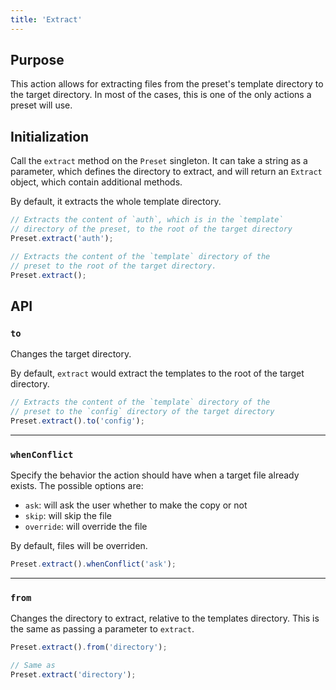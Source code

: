 ```yaml
---
title: 'Extract'
---
```


## Purpose

This action allows for extracting files from the preset's template directory to the target directory. In most of the cases, this is one of the only actions a preset will use.

## Initialization

Call the `extract` method on the `Preset` singleton. It can take a string as a parameter, which defines the directory to extract, and will return an `Extract` object, which contain additional methods.

By default, it extracts the whole template directory.

```ts
// Extracts the content of `auth`, which is in the `template`
// directory of the preset, to the root of the target directory
Preset.extract('auth');

// Extracts the content of the `template` directory of the
// preset to the root of the target directory.
Preset.extract();
```

## API

### `to`

Changes the target directory.

By default, `extract` would extract the templates to the root of the target directory.

```ts
// Extracts the content of the `template` directory of the
// preset to the `config` directory of the target directory
Preset.extract().to('config');
```

---

### `whenConflict`

Specify the behavior the action should have when a target file already exists. The possible options are:

- `ask`: will ask the user whether to make the copy or not
- `skip`: will skip the file
- `override`: will override the file

By default, files will be overriden.

```ts
Preset.extract().whenConflict('ask');
```

---

### `from`

Changes the directory to extract, relative to the templates directory. This is the same as passing a parameter to `extract`.

```ts
Preset.extract().from('directory');

// Same as
Preset.extract('directory');
```
